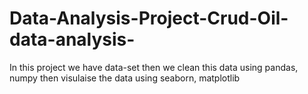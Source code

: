# Data-Analysis-Project-Crud-Oil-data-analysis-
In this project we have data-set then we clean this data using pandas, numpy then visulaise the data using seaborn, matplotlib
